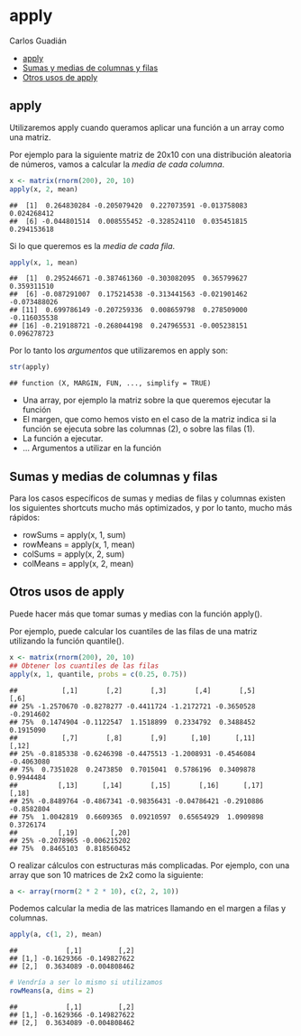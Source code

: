 apply
================
Carlos Guadián

-   [apply](#apply)
-   [Sumas y medias de columnas y
    filas](#sumas-y-medias-de-columnas-y-filas)
-   [Otros usos de apply](#otros-usos-de-apply)

## apply

Utilizaremos apply cuando queramos aplicar una función a un array como
una matriz.

Por ejemplo para la siguiente matriz de 20x10 con una distribución
aleatoria de números, vamos a calcular la *media de cada columna*.

``` r
x <- matrix(rnorm(200), 20, 10)
apply(x, 2, mean)
```

    ##  [1]  0.264830284 -0.205079420  0.227073591 -0.013758083  0.024268412
    ##  [6] -0.044801514  0.008555452 -0.328524110  0.035451815  0.294153618

Si lo que queremos es la *media de cada fila*.

``` r
apply(x, 1, mean)
```

    ##  [1]  0.295246671 -0.387461360 -0.303082095  0.365799627  0.359311510
    ##  [6] -0.087291007  0.175214538 -0.313441563 -0.021901462 -0.073488026
    ## [11]  0.699786149 -0.207259336  0.008659798  0.278509000 -0.116035538
    ## [16] -0.219188721 -0.268044198  0.247965531 -0.005238151  0.096278723

Por lo tanto los *argumentos* que utilizaremos en apply son:

``` r
str(apply)
```

    ## function (X, MARGIN, FUN, ..., simplify = TRUE)

-   Una array, por ejemplo la matriz sobre la que queremos ejecutar la
    función
-   El margen, que como hemos visto en el caso de la matriz indica si la
    función se ejecuta sobre las columnas (2), o sobre las filas (1).
-   La función a ejecutar.
-   … Argumentos a utilizar en la función

## Sumas y medias de columnas y filas

Para los casos específicos de sumas y medias de filas y columnas existen
los siguientes shortcuts mucho más optimizados, y por lo tanto, mucho
más rápidos:

-   rowSums = apply(x, 1, sum)
-   rowMeans = apply(x, 1, mean)
-   colSums = apply(x, 2, sum)
-   colMeans = apply(x, 2, mean)

## Otros usos de apply

Puede hacer más que tomar sumas y medias con la función apply().

Por ejemplo, puede calcular los cuantiles de las filas de una matriz
utilizando la función quantile().

``` r
x <- matrix(rnorm(200), 20, 10)
## Obtener los cuantiles de las filas
apply(x, 1, quantile, probs = c(0.25, 0.75)) 
```

    ##           [,1]       [,2]       [,3]       [,4]       [,5]       [,6]
    ## 25% -1.2570670 -0.8278277 -0.4411724 -1.2172721 -0.3650528 -0.2914602
    ## 75%  0.1474904 -0.1122547  1.1518899  0.2334792  0.3488452  0.1915090
    ##           [,7]       [,8]       [,9]      [,10]      [,11]      [,12]
    ## 25% -0.8185338 -0.6246398 -0.4475513 -1.2008931 -0.4546084 -0.4063080
    ## 75%  0.7351028  0.2473850  0.7015041  0.5786196  0.3409878  0.9944484
    ##          [,13]      [,14]       [,15]       [,16]      [,17]      [,18]
    ## 25% -0.8489764 -0.4867341 -0.98356431 -0.04786421 -0.2910886 -0.8582804
    ## 75%  1.0042819  0.6609365  0.09210597  0.65654929  1.0909898  0.3726174
    ##          [,19]        [,20]
    ## 25% -0.2078965 -0.006215202
    ## 75%  0.8465103  0.818560452

O realizar cálculos con estructuras más complicadas. Por ejemplo, con
una array que son 10 matrices de 2x2 como la siguiente:

``` r
a <- array(rnorm(2 * 2 * 10), c(2, 2, 10))
```

Podemos calcular la media de las matrices llamando en el margen a filas
y columnas.

``` r
apply(a, c(1, 2), mean)
```

    ##            [,1]         [,2]
    ## [1,] -0.1629366 -0.149827622
    ## [2,]  0.3634089 -0.004808462

``` r
# Vendría a ser lo mismo si utilizamos
rowMeans(a, dims = 2) 
```

    ##            [,1]         [,2]
    ## [1,] -0.1629366 -0.149827622
    ## [2,]  0.3634089 -0.004808462

